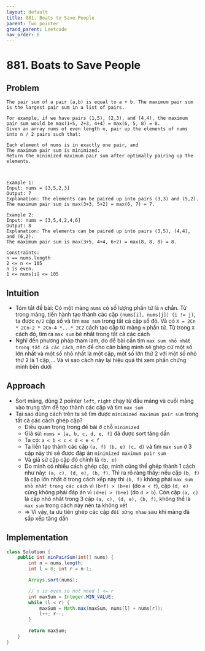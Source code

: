 ```yaml
---
layout: default
title: 881. Boats to Save People
parent: Two pointer
grand_parent: Leetcode
nav_order: 6
---
```


# 881. Boats to Save People

## Problem
```agsl
The pair sum of a pair (a,b) is equal to a + b. The maximum pair sum is the largest pair sum in a list of pairs.

For example, if we have pairs (1,5), (2,3), and (4,4), the maximum pair sum would be max(1+5, 2+3, 4+4) = max(6, 5, 8) = 8.
Given an array nums of even length n, pair up the elements of nums into n / 2 pairs such that:

Each element of nums is in exactly one pair, and
The maximum pair sum is minimized.
Return the minimized maximum pair sum after optimally pairing up the elements.

 

Example 1:
Input: nums = [3,5,2,3]
Output: 7
Explanation: The elements can be paired up into pairs (3,3) and (5,2).
The maximum pair sum is max(3+3, 5+2) = max(6, 7) = 7.

Example 2:
Input: nums = [3,5,4,2,4,6]
Output: 8
Explanation: The elements can be paired up into pairs (3,5), (4,4), and (6,2).
The maximum pair sum is max(3+5, 4+4, 6+2) = max(8, 8, 8) = 8.
 
Constraints:
n == nums.length
2 <= n <= 105
n is even.
1 <= nums[i] <= 105
```
## Intuition
- Tóm tắt đề bài: Có một mảng `nums` có số lượng phần tử là `n` chẵn. Từ trong mảng, tiến hành tạo thành 
các cặp `(nums[i], nums[j]) (i != j)`, ta được `n/2` cặp số và tìm `max sum` trong tất cả cặp số đó. 
Và có `X = 2Cn * 2Cn-2 * 2Cn-4 *...* 2C2` cách tạo cặp từ mảng `n` phần tử.
Từ trong `X` cách đó, tìm ra `max sum` bé nhất trong tất cả các cách
- Nghĩ đến phương pháp tham lam, do đề bài cần tìm `max sum nhỏ nhất trong tất cả các cách`, nên để cho cân bằng
mình sẽ ghép  cứ một số lớn nhất và một số nhỏ nhất là một cặp, một số lớn thứ 2 với một số nhỏ thứ 2 là 1 cặp,... Và vì sao cách này lại hiệu quả thì xem phần chứng minh bên dưới

## Approach
- Sort mảng, dùng 2 pointer `left`, `right` chạy từ đầu mảng và cuối mảng vào trung tâm để tạo thành các cặp và tìm `max sum`
- Tại sao dùng cách trên ta sẽ tìm được `minimized maximum pair sum` trong tất cả các cách ghép cặp?
  * Điều quan trọng trong đề bài ở chỗ `minimized`
  * Giả sử: `nums = [a, b, c, d, e, f]` đã được sort tăng dần
  * Ta có: `a < b < c < d < e < f`
  * Ta liền tạo thành các cặp `(a, f) (b, e) (c, d)` và tìm `max sum` ở 3 cặp này thì sẽ được đáp án `minimized maximum pair sum `
  * Và giả sử cặp cặp đó chính là `(b, e)`
  * Do mình có nhiều cách ghép cặp, mình cũng thể ghép thành 1 cách như này: `(a, c), (d, e), (b, f)`. Thì ra rõ ràng thấy: nếu cặp `(b, f)` 
  là cặp lớn nhất ở trong cách xếp này thì `(b, f)` không phải `max sum nhỏ nhất trong các cách` vì `(b+f) > (b+e)` (do `e < f`), cặp `(d, e)` cũng không phải đáp án vì `(d+e) > (b+e)` (do `d > b`). Còn cặp `(a, c)` là cặp nhỏ nhất trong 3 cặp `(a, c), (d, e), (b, f)`, không thể là `max sum` trong cách này nên ta không xét
  * => Vì vậy, ta ưu tiên ghép các cặp `đối xứng nhau` sau khi mảng đã sắp xếp tăng dần

## Implementation

```java
class Solution {
    public int minPairSum(int[] nums) {
        int n = nums.length;
        int l = 0; int r = n-1;

        Arrays.sort(nums);

        // n is even so not need l <= r
        int maxSum = Integer.MIN_VALUE;
        while (l < r) {
            maxSum = Math.max(maxSum, nums[l] + nums[r]);
            l++; r--;
        }

        return maxSum;
    }
}
```